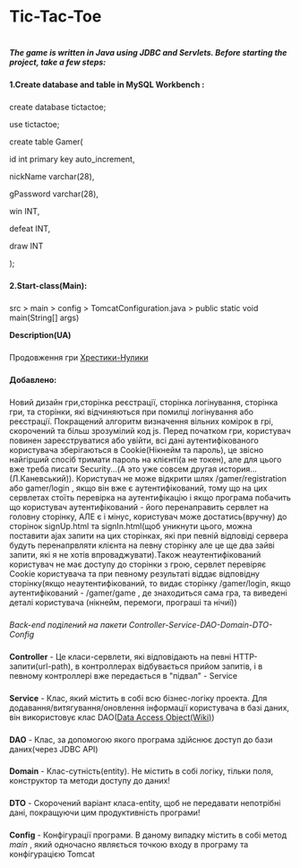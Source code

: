 # Tic-Tac-Toe
#

<b>
  <i>
    The game is written in Java using JDBC and Servlets.
Before starting the project, take a few steps:
  </i>
</b>

###

<b>
1.Create database and table in MySQL Workbench :
</b>

###

<p>
  
create database tictactoe;

use tictactoe;

create table Gamer(

id int primary key auto_increment,

nickName varchar(28),

gPassword varchar(28),

win INT,

defeat INT,

draw INT

);

</p>

###

<b>
  
2.Start-class(Main):

</b>

###

src > main > config > TomcatConfiguration.java > public static void main(String[] args)


<b>
  Description(UA)
</b>
  
###

Продовження гри <a href="https://github.com/DoroshevychV/tic-tac-toe">Хрестики-Нулики</a>

###

<b>
  Добавлено:
</b>

###

Новий дизайн гри,сторінка реєстрації, сторінка логінування, сторінка гри, та сторінки, які відчиняються при помилці логінування або реєстрації. Покращений алгоритм визначення вільних комірок в грі, скорочений та більш зрозумілий код js.
Перед початком гри, користувач повинен зареєструватися або увійти, всі дані аутентифікованого користувача зберігаються в Cookie(Нікнейм та пароль), це звісно найгірший спосіб тримати пароль на клієнті(а не токен), але для цього вже треба писати Security...(А это уже совсем другая история...(Л.Каневський)). Користувач не може відкрити шлях /gamer/registration або gamer/login , якщо він вже є аутентифікований, тому що на цих сервлетах стоїть перевірка на аутентифікацію і якщо програма побачить що користувач аутентифікований - його перенаправить сервлет на головну сторінку, АЛЕ є і мінус, користувач може достатись(вручну) до сторінок signUp.html та signIn.html(щоб уникнути цього, можна поставити ajax запити на цих сторінках, які при певній відповіді сервера будуть перенапрвляти клієнта на певну сторінку але це ще два зайві запити, які я не хотів впроваджувати).Також неаутентифікований користувач не має доступу до сторінки з грою, сервлет перевіряє Cookie користувача та при певному результаті віддає відповідну сторінку(якщо неаутентифікований, то видає сторінку /gamer/login, якщо аутентифікований - /gamer/game , де знаходиться сама гра, та виведені деталі користувача (нікнейм, перемоги, програші та нічиї))

###

<i>
  Back-end поділений на пакети Controller-Service-DAO-Domain-DTO-Config
</i>

###

<b>Controller</b> - Це класи-сервлети, які відповідають на певні HTTP-запити(url-path), в контроллерах відбувається прийом запитів, і в певному контроллері вже передається в "підвал" - Service

###

<b>Service</b> - Клас, який містить в собі всю бізнес-логіку проекта. Для додавання/витягування/оновлення інформації користувача в базі даних, він використовує клас DAO(<a href="https://uk.wikipedia.org/wiki/Data_access_object" target="_blank">Data Access Object(Wiki)</a>)

###

<b>DAO</b> - Клас, за допомогою якого програма здійснює доступ до бази даних(через JDBC API)

###

<b>Domain</b> - Клас-сутність(entity). Не містить в собі логіку, тільки поля, конструктор та методи доступу до даних!

###

<b>DTO</b> - Скорочений варіант класа-entity, щоб не передавати непотрібні дані, покращуючи цим продуктивність програми!

###

<b>Config</b> - Конфігурації програми. В даному випадку містить в собі метод <i>main</i> , який одночасно являється точкою входу в програму та конфігурацією Tomcat
